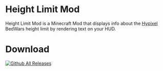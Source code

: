 # Height Limit Mod
Height Limit Mod is a Minecraft Mod that displays info about the [Hypixel](https://hypixel.net) BedWars height
limit by rendering text on your HUD.

# Download

[![Github All Releases](https://img.shields.io/github/downloads/HeightLimitMod/HeightLimitMod/total)](https://github.com/HeightLimitMod/HeightLimitMod/releases/latest)

